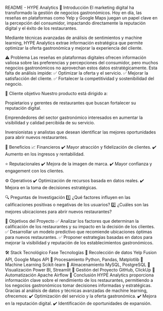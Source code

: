 README - HYPE Analytics
📌 Introducción
El marketing digital ha transformado la gestión de negocios gastronómicos. Hoy en día, las reseñas en plataformas como Yelp y Google Maps juegan un papel clave en la percepción del consumidor, impactando directamente la reputación digital y el éxito de los restaurantes.

Mediante técnicas avanzadas de análisis de sentimientos y machine learning, HYPE Analytics extrae información estratégica que permite optimizar la oferta gastronómica y mejorar la experiencia del cliente.

⚠️ Problema
Las reseñas en plataformas digitales ofrecen información valiosa sobre las preferencias y percepciones del consumidor, pero muchos negocios gastronómicos no aprovechan estos datos estratégicamente. Esta falta de análisis impide:
✅ Optimizar la oferta y el servicio.
✅ Mejorar la satisfacción del cliente.
✅ Fortalecer la competitividad y sostenibilidad del negocio.

👥 Cliente objetivo
Nuestro producto está dirigido a:

Propietarios y gerentes de restaurantes que buscan fortalecer su reputación digital.

Emprendedores del sector gastronómico interesados en aumentar la visibilidad y calidad percibida de su servicio.

Inversionistas y analistas que desean identificar las mejores oportunidades para abrir nuevos restaurantes.

🎯 Beneficios
📈 Financieros
✔️ Mayor atracción y fidelización de clientes.
✔️ Aumento en los ingresos y rentabilidad.

⭐ Reputacionales
✔️ Mejora de la imagen de marca.
✔️ Mayor confianza y engagement con los clientes.

⚙️ Operativos
✔️ Optimización de recursos basada en datos reales.
✔️ Mejora en la toma de decisiones estratégicas.

🔍 Preguntas de Investigación
1️⃣ ¿Qué factores influyen en las calificaciones positivas o negativas de los usuarios?
2️⃣ ¿Cuáles son las mejores ubicaciones para abrir nuevos restaurantes?

🎯 Objetivos del Proyecto
✅ Analizar los factores que determinan la calificación de los restaurantes y su impacto en la decisión de los clientes.
✅ Desarrollar un modelo predictivo que recomiende ubicaciones óptimas para nuevos restaurantes.
✅ Proponer estrategias basadas en datos para mejorar la visibilidad y reputación de los establecimientos gastronómicos.

🛠️ Stack Tecnológico
Fase	Tecnologías
🔹 Recolección de datos	Yelp Fusion API, Google Maps API
🔹 Procesamiento	Python, Pandas, Matplotlib
🔹 Machine Learning	Scikit-learn
🔹 Almacenamiento	MySQL, PostgreSQL
🔹 Visualización	Power BI, Streamlit
🔹 Gestión del Proyecto	GitHub, ClickUp
🔹 Automatización	Apache Airflow
📌 Conclusión
HYPE Analytics proporciona información clave sobre el rendimiento de los restaurantes, permitiendo a los negocios gastronómicos tomar decisiones informadas y estratégicas. Gracias al análisis de datos y técnicas avanzadas de machine learning, ofrecemos:
✔️ Optimización del servicio y la oferta gastronómica.
✔️ Mejora en la reputación digital.
✔️ Identificación de oportunidades de expansión.
